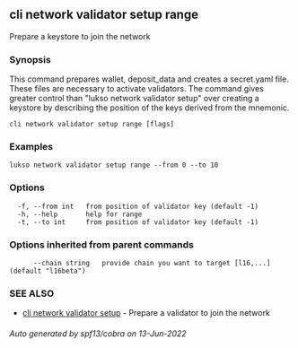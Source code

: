 ## cli network validator setup range

Prepare a keystore to join the network

### Synopsis

This command prepares wallet, deposit_data and creates a secret.yaml file. These files are necessary to
activate validators. The command gives greater control than "lukso network validator setup" over creating a keystore by describing the position of the keys derived from the mnemonic.

```
cli network validator setup range [flags]
```

### Examples

```
lukso network validator setup range --from 0 --to 10
```

### Options

```
  -f, --from int   from position of validator key (default -1)
  -h, --help       help for range
  -t, --to int     from position of validator key (default -1)
```

### Options inherited from parent commands

```
      --chain string   provide chain you want to target [l16,...] (default "l16beta")
```

### SEE ALSO

* [cli network validator setup](cli_network_validator_setup.md)	 - Prepare a validator to join the network

###### Auto generated by spf13/cobra on 13-Jun-2022
